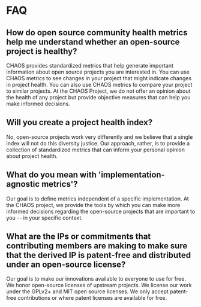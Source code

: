 
# FAQ

## How do open source community health metrics help me understand whether an open-source project is healthy?
CHAOS provides standardized metrics that help generate important information about open source projects you are interested in. You can use CHAOS metrics to see changes in your project that might indicate changes in project health. You can also use CHAOS metrics to compare your project to similar projects. At the CHAOS Project, we do not offer an opinion about the health of any project but provide objective measures that can help you make informed decisions.

## Will you create a project health index?
No, open-source projects work very differently and we believe that a single index will not do this diversity justice. Our approach, rather, is to provide a collection of standardized metrics that can inform your personal opinion about project health.

## What do you mean with 'implementation-agnostic metrics'?
Our goal is to define metrics independent of a specific implementation. At the CHAOS project, we provide the tools by which you can make more informed decisions regarding the open-source projects that are important to you -- in your specific context. 

## What are the IPs or commitments that contributing members are making to make sure that the derived IP is patent-free and distributed under an open-source license?
Our goal is to make our innovations available to everyone to use for free. We honor open-source licenses of upstream projects. We license our work under the GPLv2+ and MIT open source licenses. We only accept patent-free contributions or where patent licenses are available for free.
